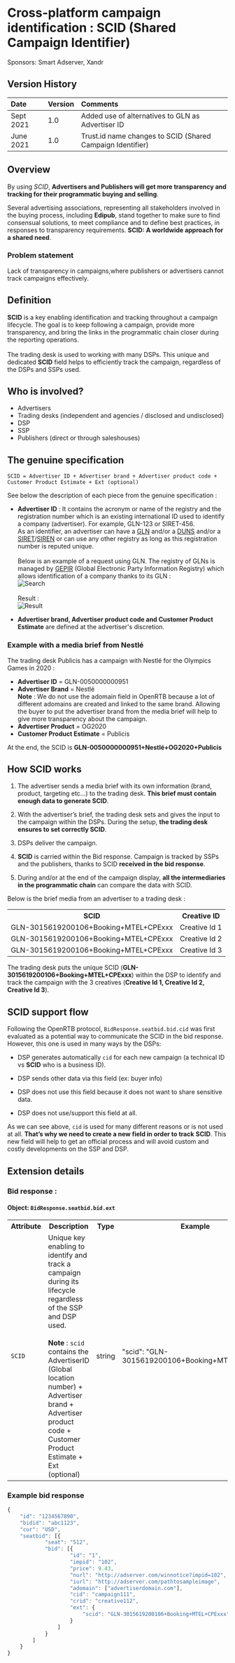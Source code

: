 <h1>Cross-platform campaign identification : SCID (Shared Campaign Identifier)</H1>

Sponsors: Smart Adserver, Xandr

<h2>Version History</h2>

| Date | Version | Comments |
| :-- | :-- | :-- |
| Sept 2021 | 1.0 | Added use of alternatives to GLN as Advertiser ID  |
| June 2021 | 1.0 | Trust.id name changes to SCID (Shared Campaign Identifier)  |


<h2>Overview</h2>

By using <i>SCID</i>, <strong>Advertisers and Publishers will get more transparency and tracking for their programmatic buying and selling</strong>.

Several advertising associations, representing all stakeholders involved in the buying process, including <strong>Edipub</strong>, stand together to make sure to find consensual solutions, to meet compliance and to define best practices, in responses to transparency requirements.
<strong>SCID: A worldwide approach for a shared need</strong>.

<h3>Problem statement</h3>
Lack of transparency in campaigns,where publishers or advertisers cannot track campaigns effectively.

<h2>Definition</h2>
<strong>SCID</strong> is a key enabling identification and tracking throughout a campaign lifecycle. The goal is to keep following a campaign, provide more transparency, and bring the links in the programmatic chain closer during the reporting operations.
<br><br>
The trading desk is used to working with many DSPs. This unique and dedicated <strong>SCID</strong> field helps to efficiently track the campaign, regardless of the DSPs and SSPs used.

<h2>Who is involved?</h2>

- Advertisers
- Trading desks (independent and agencies / disclosed and undisclosed)
- DSP
- SSP
- Publishers (direct or through saleshouses)

<h2>The genuine specification</h2>

```
SCID = Advertiser ID + Advertiser brand + Advertiser product code + Customer Product Estimate + Ext (optional) 
```

See below the description of each piece from the genuine specification :

- <strong>Advertiser ID</strong> : It contains the acronym or name of the registry and the registration number which is an existing international ID used to identify a company (advertiser). For example, GLN-123 or SIRET-456. 
<br>As an identifier, an advertiser can have a [GLN](https://en.wikipedia.org/wiki/Global_Location_Number) and/or a [DUNS](https://en.wikipedia.org/wiki/Data_Universal_Numbering_System) and/or a [SIRET](https://en.wikipedia.org/wiki/SIRET_code)/[SIREN](https://en.wikipedia.org/wiki/SIREN_code) or can use any other registry as long as this registration number is reputed unique.
<br><br>Below is an example of a request using GLN. The registry of GLNs is managed by [GEPIR](https://gepir.gs1.org/) (Global Electronic Party Information Registry) which allows identification of a company thanks to its GLN :<br>![Search](https://github.com/InteractiveAdvertisingBureau/openrtb/blob/master/extensions/community_extensions/assets/trustid_gln_search.png)<br><br>Result :<br>![Result](https://github.com/InteractiveAdvertisingBureau/openrtb/blob/master/extensions/community_extensions/assets/trustid_gln_result.png)

- <strong>Advertiser brand, Advertiser product code and Customer Product Estimate</strong> are defined at the advertiser's discretion.

<h3>Example with a media brief from Nestlé</h3>

The trading desk Publicis has a campaign with Nestlé for the Olympics Games in 2020 :
- <strong>Advertiser ID</strong> = GLN-0050000000951
- <strong>Advertiser Brand</strong> = Nestlé <br><strong>Note</strong> : We do not use the adomain field in OpenRTB because a lot of different adomains are created and linked to the same brand. Allowing the buyer to put the advertiser brand from the media brief will help to give more transparency about the campaign.
- <strong>Advertiser Product</strong> = OG2020
- <strong>Customer Product Estimate</strong> = Publicis

At the end, the SCID is <strong>GLN-0050000000951+Nestlé+OG2020+Publicis</strong>

<h2>How SCID works</h2>


1. The advertiser sends a media brief with its own information (brand, product, targeting etc...) to the trading desk. <strong>This brief must contain enough data to generate SCID</strong>. 

2. With the advertiser’s brief, the trading desk sets and gives the input to the campaign within the DSPs. During the setup, <strong>the trading desk ensures to set correctly SCID</strong>.

3. DSPs deliver the campaign.

4. <strong>SCID</strong> is carried within the Bid response. Campaign is tracked by SSPs and the publishers, thanks to SCID <strong>received in the bid response</strong>.

5. During and/or at the end of the campaign display, **all the intermediaries in the programmatic chain** can compare the data with SCID.<br>

Below is the brief media from an advertiser to a trading desk :

<table>
<tr>
<th>SCID</th>
<th>Creative ID</th>
</tr>
<tr>
<td>GLN-3015619200106+Booking+MTEL+CPExxx</td>
<td>Creative Id 1</td>
</tr>
<tr>
<td>GLN-3015619200106+Booking+MTEL+CPExxx</td>
<td>Creative Id 2</td>
</tr>
<tr>
<td>GLN-3015619200106+Booking+MTEL+CPExxx</td>
<td>Creative Id 3</td>
</tr>
</table>

The trading desk puts the unique SCID (<strong>GLN-3015619200106+Booking+MTEL+CPExxx</strong>) within the DSP to identify and track the campaign with the 3 creatives (<strong>Creative Id 1, Creative Id 2, Creative Id 3</strong>).

<h2>SCID support flow</h2>


Following the OpenRTB protocol, <code>BidResponse.seatbid.bid.cid</code> was first evaluated as a potential way to communicate the SCID in the bid response. However, this one is used in many ways by the DSPs:

- DSP generates automatically <code>cid</code> for each new campaign (a technical ID vs <strong>SCID</strong> who is a business ID).

- DSP sends other data via this field (ex: buyer info)

- DSP does not use this field because it does not want to share sensitive data.

- DSP does not use/support this field at all.

As we can see above, <code>cid</code> is used for many different reasons or is not used at all. **That’s why we need to create a new field in order to track** <strong>SCID</strong>. This new field will help to get an official process and will avoid custom and costly developments on the SSP and DSP.

<h2>Extension details</h2>

<H3>Bid response : </H3>

#### Object: `BidResponse.seatbid.bid.ext`

<table>
<tr>
<th>Attribute</th>
<th>Description</th>
<th>Type</th>
<th>Example</th>
</tr>
<tr>
<td><code>SCID</code></td>
<td>Unique key enabling to identify and track a campaign during its lifecycle regardless of the SSP and DSP used. <br><br><strong>Note</strong> : <code>scid</code> contains the AdvertiserID (Global location number) + Advertiser brand + Advertiser product code + Customer Product Estimate + Ext (optional)</td>
<td>string</td>
<td>"scid": "GLN-3015619200106+Booking+MTEL+CPExxx"</td>
</tr>
</table>



<H3>Example bid response</H3>

```javascript
{
    "id": "1234567890",
    "bidid": "abc1123",
    "cur": "USD",
    "seatbid": [{
            "seat": "512",
            "bid": [{
                    "id": "1",
                    "impid": "102",
                    "price": 9.43,
                    "nurl": "http://adserver.com/winnotice?impid=102",
                    "iurl": "http://adserver.com/pathtosampleimage",
                    "adomain": ["advertiserdomain.com"],
                    "cid": "campaign111",
                    "crid": "creative112",
                    "ext": {
                        "scid": "GLN-3015619200106+Booking+MTEL+CPExxx"
                    }
                ]
            }
        ]
    }
}
```

